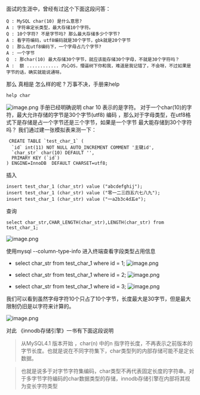 面试的生涯中，曾经有过这个下面这段问答：
```
Q : MySQL char(10) 是什么意思?
A : 字符串定长类型，最大存储10个字符。
Q : 10个字符? 不是字节吗? 那么最大存储多少个字节?
A : 看字符编码，utf8编码就是30个字节，gbk就是20个字节
Q : 那么在utf8编码下，一个字母占几个字节?
A : 一个字节
Q  : 那char(10) 最大存储30个字节，就应该能存储30个字母，不就是30个字符吗？
A :  额 ............ 内心OS，懵逼树下你和我，难道是我记错了，不会呀，不过如果是字节的话，确实就能说通呀。
```
那么 真相是 怎么样的呢 ?
万事不决，手册来help  
```
help char
```
![image.png](https://upload-images.jianshu.io/upload_images/5261067-22ad021bb568a25a.png?imageMogr2/auto-orient/strip%7CimageView2/2/w/1240)
手册已经明确说明 char 10 表示的是字符。 对于一个char(10)的字符，最大允许存储的字节是30个字节(utf8) 编码 ，那么对于字母类型，在utf8格式下是存储是占一个字节还是三个字节，如果是一个字节 最大能存储到30个字符吗？
我们通过建一张模拟表来测一下：
```
 CREATE TABLE `test_char_1` (
  `id` int(11) NOT NULL AUTO_INCREMENT COMMENT '主键id',
  `char_str` char(10) DEFAULT '',
  PRIMARY KEY (`id`)
) ENGINE=InnoDB  DEFAULT CHARSET=utf8; 
```

插入
```
insert test_char_1 (char_str) value ("abcdefghij");
insert test_char_1 (char_str) value ("零一二三四五六七八九");
insert test_char_1 (char_str) value ("一a2b3c4d五e");
```
查询
```
select char_str,CHAR_LENGTH(char_str),LENGTH(char_str) from test_char_1;
```
![image.png](https://upload-images.jianshu.io/upload_images/5261067-bd85ec7223561c5e.png?imageMogr2/auto-orient/strip%7CimageView2/2/w/1240)

使用mysql --column-type-info  进入终端查看字段类型占用信息
- select char_str from test_char_1 where id = 1;
![image.png](https://upload-images.jianshu.io/upload_images/5261067-77d60411eeb7b71e.png?imageMogr2/auto-orient/strip%7CimageView2/2/w/1240)

- select char_str from test_char_1 where id = 2;
![image.png](https://upload-images.jianshu.io/upload_images/5261067-2d6bff7d54ab11a7.png?imageMogr2/auto-orient/strip%7CimageView2/2/w/1240)

- select char_str from test_char_1 where id = 3;
![image.png](https://upload-images.jianshu.io/upload_images/5261067-4abb5c0c091ab0e8.png?imageMogr2/auto-orient/strip%7CimageView2/2/w/1240)

我们可以看到虽然字母字符10个只占了10个字节，长度最大是30字节，但是最大限制仍旧是以字符来计算的。


![image.png](https://upload-images.jianshu.io/upload_images/5261067-027407aae93d7c29.png?imageMogr2/auto-orient/strip%7CimageView2/2/w/1240)

对此 《innodb存储引擎》一书有下面这段说明
> 从MySQL4.1 版本开始 ，char(n) 中的n 指字符长度，不再表示之前版本的字节长度。也就是说在不同字符集下，char类型列的内部存储可能不是定长数据。

> 也就是说多于对字节字符集编码，char类型不再代表固定长度的字符串。对于多字节字符编码的char数据类型的存储，innodb存储引擎在内部将其视为变长字符类型
